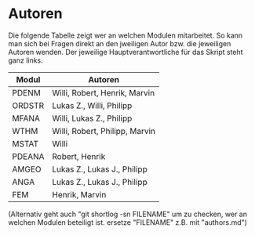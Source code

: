 # Autoren

Die folgende Tabelle zeigt wer an welchen Modulen mitarbeitet. So kann man sich bei Fragen direkt an den jweiligen Autor bzw. die jeweiligen Autoren wenden. 
Der jeweilige Hauptverantwortliche für das Skript steht ganz links.

| Modul  | Autoren              			|
| ------ | ------               			|
| PDENM  | Willi, Robert, Henrik, Marvin  	|
| ORDSTR | Lukas Z., Willi, Philipp			|
| MFANA  | Willi, Lukas Z., Philipp			|
| WTHM   | Willi, Robert, Philipp, Marvin	|
| MSTAT  | Willi                			|
| PDEANA | Robert, Henrik          			|
| AMGEO  | Lukas Z., Lukas J., Philipp 		|
| ANGA   | Lukas Z., Lukas J., Philipp     	|
| FEM    | Henrik, Marvin					|

(Alternativ geht auch "git shortlog -sn FILENAME" um zu checken, wer an welchen Modulen beteiligt ist. ersetze "FILENAME" z.B. mit "authors.md")
